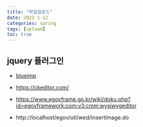 ```yaml
---
title: "파일업로드"
date: 2022-1-12
categories: spring  
tags: [upload]
toc: true
---
```



## jquery 플러그인
* [blueimp](https://github.com/blueimp/jQuery-File-Upload)


* https://ckeditor.com/
* https://www.egovframe.go.kr/wiki/doku.php?id=egovframework:com:v3:cmm:wysiwygeditor
* http://localhost/egov/utl/wed/insertImage.do
